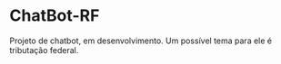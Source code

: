 # ChatBot-RF
Projeto de chatbot, em desenvolvimento. Um possível tema para ele é tributação federal.
